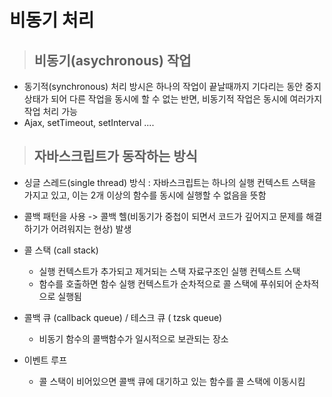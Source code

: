 # 비동기 처리

>  ## 비동기(asychronous) 작업

- 동기적(synchronous) 처리 방시은 하나의 작업이 끝날때까지 기다리는 동안 중지 상태가 되어 다른 작업을 동시에 할 수 없는 반면, 비동기적 작업은 동시에 여러가지 작업 처리 가능
- Ajax, setTimeout, setInterval ....


> ## 자바스크립트가 동작하는 방식

- 싱글 스레드(single thread) 방식 : 자바스크립트는 하나의 실행 컨텍스트 스택을 가지고 있고, 이는 2개 이상의 함수를 동시에 실행할 수 없음을 뜻함
- 콜백 패턴을 사용 -> 콜백 헬(비동기가 중첩이 되면서 코드가 깊어지고 문제를 해결하기가 어려워지는 현상) 발생 

- 콜 스택 (call stack)
    - 실행 컨텍스트가 추가되고 제거되는 스택 자료구조인 실행 컨텍스트 스택
    - 함수를 호출하면 함수 실행 컨텍스트가 순차적으로 콜 스택에 푸쉬되어 순차적으로 실행됨

- 콜백 큐 (callback queue) / 테스크 큐 ( tzsk queue)
    - 비동기 함수의 콜백함수가 일시적으로 보관되는 장소

- 이벤트 루프 
    - 콜 스택이 비어있으면 콜백 큐에 대기하고 있는 함수를 콜 스택에 이동시킴

